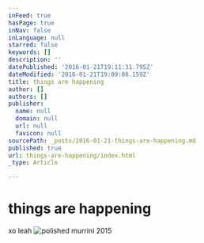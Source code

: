 ```yaml
---
inFeed: true
hasPage: true
inNav: false
inLanguage: null
starred: false
keywords: []
description: ''
datePublished: '2016-01-21T19:11:31.795Z'
dateModified: '2016-01-21T19:09:08.159Z'
title: things are happening
author: []
authors: []
publisher:
  name: null
  domain: null
  url: null
  favicon: null
sourcePath: _posts/2016-01-21-things-are-happening.md
published: true
url: things-are-happening/index.html
_type: Article

---
```

# things are happening

xo leah
![polished murrini 2015](https://s3-us-west-2.amazonaws.com/the-grid-img/p/98e29ad3026354c9fc45164a7976c398061f0d80.jpg)